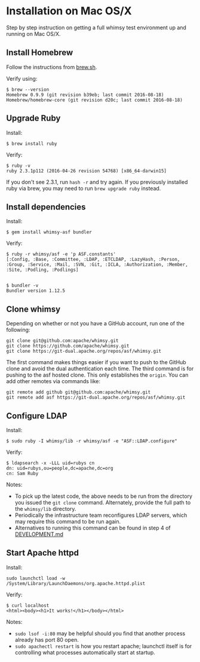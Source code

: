 Installation on Mac OS/X
========================

Step by step instruction on getting a full whimsy test environment up and
running on Mac OS/X.

Install Homebrew
----------------

Follow the instructions from [brew.sh](http://brew.sh/).

Verify using:

```
$ brew --version
Homebrew 0.9.9 (git revision b39eb; last commit 2016-08-18)
Homebrew/homebrew-core (git revision d20c; last commit 2016-08-18)
```

Upgrade Ruby
------------

Install:

```
$ brew install ruby
```

Verify:

```
$ ruby -v
ruby 2.3.1p112 (2016-04-26 revision 54768) [x86_64-darwin15]
```

If you don't see 2.3.1, run `hash -r` and try again.  If you previously
installed ruby via brew, you may need to run `brew upgrade ruby` instead.


Install dependencies
------------

Install:

```
$ gem install whimsy-asf bundler
```

Verify:

```
$ ruby -r whimsy/asf -e 'p ASF.constants'
[:Config, :Base, :Committee, :LDAP, :ETCLDAP, :LazyHash, :Person, :Group, :Service, :Mail, :SVN, :Git, :ICLA, :Authorization, :Member, :Site, :Podling, :Podlings]


$ bundler -v
Bundler version 1.12.5
```

Clone whimsy
------------

Depending on whether or not you have a GitHub account, run one of the
following:

```
git clone git@github.com:apache/whimsy.git
git clone https://github.com/apache/whimsy.git
git clone https://git-dual.apache.org/repos/asf/whimsy.git
```

The first command makes things easier if you want to push to the GitHub clone
and avoid the dual authentication each time.  The third command is for pushing
to the asf hosted clone.  This only establishes the `origin`.  You can add
other remotes via commands like:

```
git remote add github git@github.com:apache/whimsy.git
git remote add asf https://git-dual.apache.org/repos/asf/whimsy.git
```


Configure LDAP
--------------

Install:

```
$ sudo ruby -I whimsy/lib -r whimsy/asf -e "ASF::LDAP.configure"
```

Verify:

```
$ ldapsearch -x -LLL uid=rubys cn
dn: uid=rubys,ou=people,dc=apache,dc=org
cn: Sam Ruby
```

Notes: 

 * To pick up the latest code, the above needs to be run from the directory
   you issued the `git clone` command.  Alternately, provide the full path
   to the `whimsy/lib` directory.
 * Periodically the infrastructure team reconfigures LDAP servers, which may
   require this command to be run again.
 * Alternatives to running this command can be found in step 4 of
   [DEVELOPMENT.md](https://github.com/apache/whimsy/blob/master/DEVELOPMENT.md)


Start Apache httpd
------------------

Install:

```
sudo launchctl load -w /System/Library/LaunchDaemons/org.apache.httpd.plist
```

Verify:

```
$ curl localhost
<html><body><h1>It works!</h1></body></html>
```

Notes:

 * `sudo lsof -i:80` may be helpful should you find that another process
   already has port 80 open.
 * `sudo apachectl restart` is how you restart apache; launchctl itself is for
   controlling what processes automatically start at startup.
